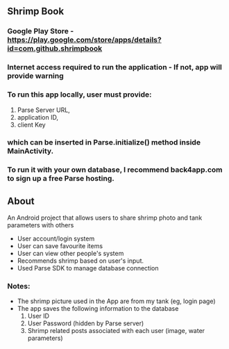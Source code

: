 ## Shrimp Book

### Google Play Store - https://play.google.com/store/apps/details?id=com.github.shrimpbook

### Internet access required to run the application - If not, app will provide warning

### To run this app locally, user must provide: 
1. Parse Server URL, 
2. application ID, 
3. client Key
### which can be inserted in Parse.initialize() method inside MainActivity.
### To run it with your own database, I recommend back4app.com to sign up a free Parse hosting.


## About

An Android project that allows users to share shrimp photo and tank parameters with others
- User account/login system
- User can save favourite items
- User can view other people's system
- Recommends shrimp based on user's input. 
- Used Parse SDK to manage database connection

### Notes:
- The shrimp picture used in the App are from my tank (eg, login page)
- The app saves the following information to the database
  1. User ID
  2. User Password (hidden by Parse server)
  3. Shrimp related posts associated with each user (image, water parameters)
  
